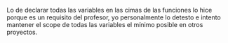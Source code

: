 Lo de declarar todas las variables en las cimas de las funciones lo hice porque es un requisito del profesor, yo personalmente lo detesto e intento mantener el scope de todas las variables el mínimo posible en otros proyectos.
